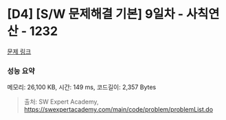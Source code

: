 # [D4] [S/W 문제해결 기본] 9일차 - 사칙연산 - 1232 

[문제 링크](https://swexpertacademy.com/main/code/problem/problemDetail.do?contestProbId=AV141J8KAIcCFAYD) 

### 성능 요약

메모리: 26,100 KB, 시간: 149 ms, 코드길이: 2,357 Bytes



> 출처: SW Expert Academy, https://swexpertacademy.com/main/code/problem/problemList.do